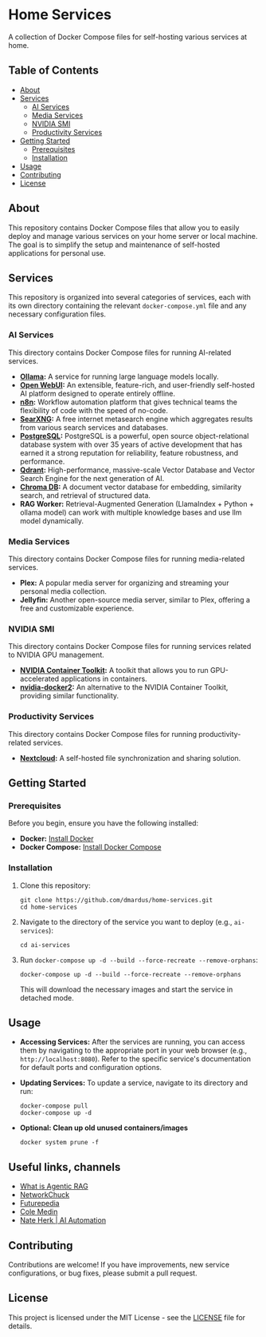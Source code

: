 # Home Services

A collection of Docker Compose files for self-hosting various services at home.

## Table of Contents

- [About](#about)
- [Services](#services)
  - [AI Services](#ai-services)
  - [Media Services](#media-services)
  - [NVIDIA SMI](#nvidia-smi)
  - [Productivity Services](#productivity-services)
- [Getting Started](#getting-started)
  - [Prerequisites](#prerequisites)
  - [Installation](#installation)
- [Usage](#usage)
- [Contributing](#contributing)
- [License](#license)

## About

This repository contains Docker Compose files that allow you to easily deploy and manage various services on your home server or local machine. The goal is to simplify the setup and maintenance of self-hosted applications for personal use.

## Services

This repository is organized into several categories of services, each with its own directory containing the relevant `docker-compose.yml` file and any necessary configuration files.

### AI Services

This directory contains Docker Compose files for running AI-related services.

*   **[Ollama](https://github.com/ollama/ollama):** A service for running large language models locally.
*   **[Open WebUI](https://github.com/open-webui/open-webui):** An extensible, feature-rich, and user-friendly self-hosted AI platform designed to operate entirely offline.
*   **[n8n](https://github.com/n8n-io/n8n):** Workflow automation platform that gives technical teams the flexibility of code with the speed of no-code.
*   **[SearXNG](https://github.com/searxng/searxng):** A free internet metasearch engine which aggregates results from various search services and databases.
*   **[PostgreSQL](https://www.postgresql.org/):** PostgreSQL is a powerful, open source object-relational database system with over 35 years of active development that has earned it a strong reputation for reliability, feature robustness, and performance.
*   **[Qdrant](https://github.com/qdrant/qdrant):** High-performance, massive-scale Vector Database and Vector Search Engine for the next generation of AI.
*   **[Chroma DB](https://github.com/chroma-core/chroma):** A document vector database for embedding, similarity search, and retrieval of structured data.
*   **RAG Worker:** Retrieval-Augmented Generation (LlamaIndex + Python + ollama model) can work with multiple knowledge bases and use llm model dynamically.

### Media Services

This directory contains Docker Compose files for running media-related services.

*   **Plex:** A popular media server for organizing and streaming your personal media collection.
*   **Jellyfin:** Another open-source media server, similar to Plex, offering a free and customizable experience.

### NVIDIA SMI

This directory contains Docker Compose files for running services related to NVIDIA GPU management.
*   **[NVIDIA Container Toolkit](https://docs.nvidia.com/datacenter/cloud-native/container-toolkit/install-guide.html):** A toolkit that allows you to run GPU-accelerated applications in containers.
*   **[nvidia-docker2](https://github.com/NVIDIA/nvidia-docker):** An alternative to the NVIDIA Container Toolkit, providing similar functionality.

### Productivity Services

This directory contains Docker Compose files for running productivity-related services.

*   **[Nextcloud](https://nextcloud.com):** A self-hosted file synchronization and sharing solution.

## Getting Started

### Prerequisites

Before you begin, ensure you have the following installed:

*   **Docker:**  [Install Docker](https://docs.docker.com/get-docker/)
*   **Docker Compose:** [Install Docker Compose](https://docs.docker.com/compose/install/)

### Installation

1.  Clone this repository:

    ```
    git clone https://github.com/dmardus/home-services.git
    cd home-services
    ```

2.  Navigate to the directory of the service you want to deploy (e.g., `ai-services`):

    ```
    cd ai-services
    ```

3.  Run `docker-compose up -d --build --force-recreate --remove-orphans`:

    ```
    docker-compose up -d --build --force-recreate --remove-orphans
    ```

    This will download the necessary images and start the service in detached mode.

## Usage

*   **Accessing Services:** After the services are running, you can access them by navigating to the appropriate port in your web browser (e.g., `http://localhost:8080`).  Refer to the specific service's documentation for default ports and configuration options.
*   **Updating Services:** To update a service, navigate to its directory and run:

    ```
    docker-compose pull
    docker-compose up -d
    ```

*   **Optional: Clean up old unused containers/images**
    ```
    docker system prune -f
    ```

## Useful links, channels

* [What is Agentic RAG](https://weaviate.io/blog/what-is-agentic-rag)
* [NetworkChuck](https://www.youtube.com/@NetworkChuck)
* [Futurepedia](https://www.youtube.com/@futurepedia_io)
* [Cole Medin](https://www.youtube.com/@ColeMedin)
* [Nate Herk | AI Automation](https://www.youtube.com/@nateherk)

## Contributing

Contributions are welcome! If you have improvements, new service configurations, or bug fixes, please submit a pull request.

## License

This project is licensed under the MIT License - see the [LICENSE](LICENSE) file for details.
